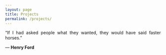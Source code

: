 ```yaml
---
layout: page
title: Projects
permalink: /projects/
---
```


<p align="justify"> “If I had asked people what they wanted, they would have said faster horses.”</p></center>
    <p class="lead"> — <strong class="author-name" itemprop="name">Henry Ford</strong></p>
